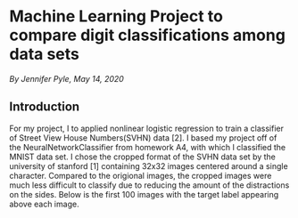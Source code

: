 # Machine Learning Project to compare digit classifications among data sets
*By Jennifer Pyle, May 14, 2020*

## Introduction

For my project, I to applied nonlinear logistic regression to train a classifier of Street View House Numbers(SVHN) data [2]. I based my project off of the NeuralNetworkClassifier from homework A4, with which I classified the MNIST data set. I chose the cropped format of the SVHN data set by the university of stanford [1] containing 32x32 images centered around a single character. Compared to the origional images, the cropped images were much less difficult to classify due to reducing the amount of the distractions on the sides. Below is the first 100 images with the target label appearing above each image.
